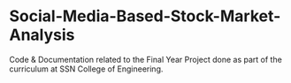 # Social-Media-Based-Stock-Market-Analysis
Code &amp; Documentation related to the Final Year Project done as part of the curriculum at SSN College of Engineering.
